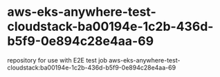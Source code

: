 # aws-eks-anywhere-test-cloudstack-ba00194e-1c2b-436d-b5f9-0e894c28e4aa-69
repository for use with E2E test job aws-eks-anywhere-test-cloudstack:ba00194e-1c2b-436d-b5f9-0e894c28e4aa-69
